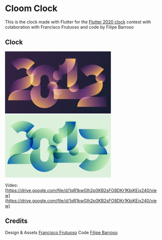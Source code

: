 # Cloom Clock

This is the clock made with Flutter for the [Flutter 2020 clock](https://flutter.dev/clock) contest with colaboration with Francisco Frutuoso and code by Filipe Barroso

## Clock

<img src='cloom_dark.png' width='350'>
<img src='cloom_light.png' width='350'>

Video: [https://drive.google.com/file/d/1qR1kwGlh2p0KB2sFO8DKr1KbjKEix240/view](https://drive.google.com/file/d/1qR1kwGlh2p0KB2sFO8DKr1KbjKEix240/view)

## Credits
Design & Assets [Francisco Frutuoso](https://rive.app/a/ffrutuoso/files/recent/all)
Code [Filipe Barroso](https://github.com/OldMetalmind/)
